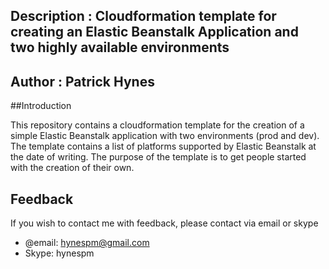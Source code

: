 ## Description : Cloudformation template for creating an Elastic Beanstalk Application and two highly available environments

## Author : Patrick Hynes

##Introduction

This repository contains a cloudformation template for the creation of a simple Elastic Beanstalk application with two environments (prod and dev). The template contains a list of platforms supported by Elastic Beanstalk at the date of writing. The purpose of the template is to get people started with the creation of their own.


## Feedback

If you wish to contact me with feedback, please contact via email or skype

* @email: hynespm@gmail.com
* Skype: hynespm